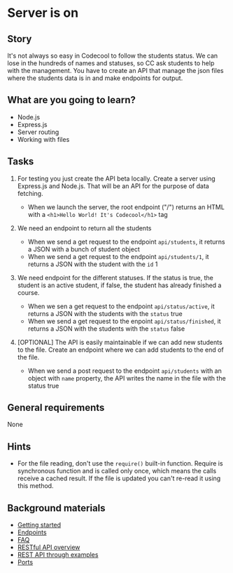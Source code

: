 # Server is on

## Story

It's not always so easy in Codecool to follow the students status.
We can lose in the hundreds of names and statuses, so CC ask students to help with the management.
You have to create an API that manage the json files where the students data is in and make endpoints for output.

## What are you going to learn?

- Node.js
- Express.js
- Server routing
- Working with files

## Tasks

1. For testing you just create the API beta locally. Create a server using Express.js and Node.js. That will be an API for the purpose of data fetching.
    - When we launch the server, the root endpoint ("/") returns an HTML with a `<h1>Hello World! It's Codecool</h1>` tag

2. We need an endpoint to return all the students
    - When we send a get request to the endpoint `api/students`, it returns a JSON with a bunch of student object
    - When we send a get request to the endpoint `api/students/1`, it returns a JSON with the student with the `id` 1

3. We need endpoint for the different statuses. If the status is true, the student is an active student, if false, the student has already finished a course.
    - When we sen a get request to the endpoint `api/status/active`, it returns a JSON with the students with the `status` true
    - When we send a get request to the enpoint `api/status/finished`, it returns a JSON with the students with the `status` false

4. [OPTIONAL] The API is easily maintainable if we can add new students to the file. Create an endpoint where we can add students to the end of the file.
    - When we send a post request to the endpoint `api/students` with an object with `name` property, the API writes the name in the file with the status true

## General requirements

None

## Hints

- For the file reading, don't use the `require()` built-in function. Require is synchronous function and is called only once, which means the calls receive a cached result. If the file is updated you can't re-read it using this method.

## Background materials

- <i class="far fa-exclamation"></i> [Getting started](https://expressjs.com/en/starter/hello-world.html)
- <i class="far fa-exclamation"></i> [Endpoints](https://expressjs.com/en/starter/basic-routing.html)
- <i class="far fa-book-open"></i> [FAQ](https://expressjs.com/en/starter/faq.html)
- <i class="far fa-book-open"></i> [RESTful API overview](https://searchapparchitecture.techtarget.com/definition/RESTful-API)
- <i class="far fa-exclamation"></i> <i class="far fa-video"></i> [REST API through examples](https://www.youtube.com/watch?v=7YcW25PHnAA)
- <i class="far fa-book-open"></i> [Ports](https://flaviocopes.com/ports/)
